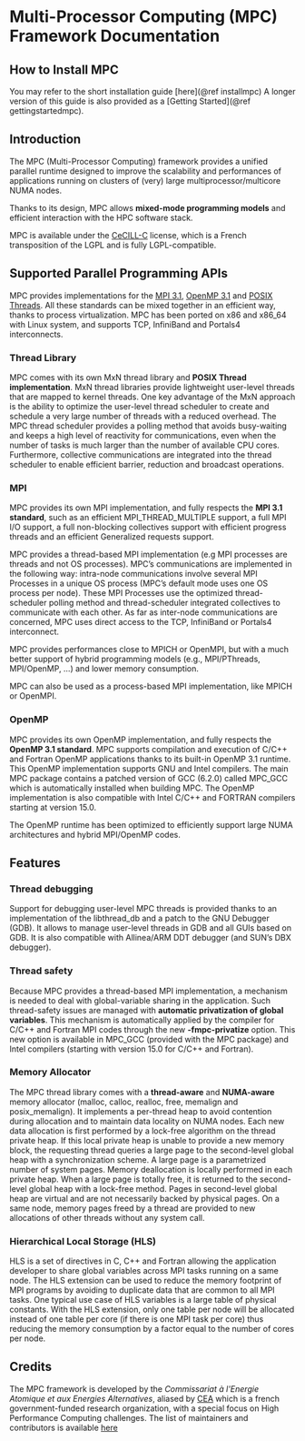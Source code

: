 Multi-Processor Computing (MPC) Framework Documentation
=======================================================

How to Install MPC
------------------

You may refer to the short installation guide [here](@ref installmpc)
A longer version of this guide is also provided as a [Getting Started](@ref gettingstartedmpc).


Introduction
------------

The MPC (Multi-Processor Computing) framework provides a unified parallel
runtime designed to improve the scalability and performances of applications
running on clusters of (very) large multiprocessor/multicore NUMA nodes.

Thanks to its design, MPC allows **mixed-mode programming models** and efficient
interaction with the HPC software stack.

MPC is available under the [CeCILL-C][CCC_LNK] license, which is a French
transposition of the LGPL and is fully LGPL-compatible.


Supported Parallel Programming APIs
------------

MPC provides implementations for the [MPI 3.1][MPI_LNK], [OpenMP 3.1][OMP_LNK]
and [POSIX Threads][PTH_LNK].  All these standards can be mixed together in an
efficient way, thanks to process virtualization.  MPC has been ported on x86 and
x86_64 with Linux system, and supports TCP, InfiniBand and Portals4
interconnects.

### Thread Library ###

MPC comes with its own MxN thread library and **POSIX Thread implementation**.
MxN thread libraries provide lightweight user-level threads that are mapped to
kernel threads. One key advantage of the MxN approach is the ability to optimize
the user-level thread scheduler to create and schedule a very large number of
threads with a reduced overhead. The MPC thread scheduler provides a polling
method that avoids busy-waiting and keeps a high level of reactivity for
communications, even when the number of tasks is much larger than the number of
available CPU cores. Furthermore, collective communications are integrated into
the thread scheduler to enable efficient barrier, reduction and broadcast
operations.

### MPI ###

MPC provides its own MPI implementation, and fully respects the **MPI 3.1
standard**, such as an efficient MPI_THREAD_MULTIPLE support, a full MPI I/O
support, a full non-blocking collectives support with efficient progress threads 
and an efficient Generalized requests support.

MPC provides a thread-based MPI implementation (e.g MPI processes are threads
and not OS processes).  MPC’s communications are implemented in the following
way: intra-node communications involve several MPI Processes in a unique OS
process (MPC’s default mode uses one OS process per node). These MPI Processes
use the optimized thread-scheduler polling method and thread-scheduler
integrated collectives to communicate with each other. As far as inter-node
communications are concerned, MPC uses direct access to the TCP, InfiniBand or
Portals4 interconnect. 

MPC provides performances close to MPICH or OpenMPI, but with a much better
support of hybrid programming models (e.g., MPI/PThreads, MPI/OpenMP, …) and
lower memory consumption.

MPC can also be used as a process-based MPI implementation, like MPICH or
OpenMPI.


### OpenMP ###

MPC provides its own OpenMP implementation, and fully respects the **OpenMP 3.1
standard**.  MPC supports compilation and execution of C/C++ and Fortran OpenMP
applications thanks to its built-in OpenMP 3.1 runtime. This OpenMP
implementation supports GNU and Intel compilers. The main MPC package contains a
patched version of GCC (6.2.0) called MPC_GCC which is automatically installed
when building MPC. The OpenMP implementation is also compatible with Intel C/C++
and FORTRAN compilers starting at version 15.0. 

The OpenMP runtime has been optimized to efficiently support large NUMA
architectures and hybrid MPI/OpenMP codes.

Features
--------

### Thread debugging ###

Support for debugging user-level MPC threads is provided thanks to an
implementation of the libthread_db and a patch to the GNU Debugger (GDB). It
allows to manage user-level threads in GDB and all GUIs based on GDB. It is also
compatible with Allinea/ARM DDT debugger (and SUN’s DBX debugger).

### Thread safety ###

Because MPC provides a thread-based MPI implementation, a mechanism is needed to
deal with global-variable sharing in the application. Such thread-safety issues
are managed with **automatic privatization of global variables**. This mechanism
is automatically applied by the compiler for C/C++ and Fortran MPI codes through
the new **-fmpc-privatize** option. This new option is available in MPC_GCC
(provided with the MPC package) and Intel compilers (starting with version 15.0
for C/C++ and Fortran).

### Memory Allocator ###

The MPC thread library comes with a **thread-aware** and **NUMA-aware** memory
allocator (malloc, calloc, realloc, free, memalign and posix_memalign). It
implements a per-thread heap to avoid contention during allocation and to
maintain data locality on NUMA nodes. Each new data allocation is first
performed by a lock-free algorithm on the thread private heap. If this local
private heap is unable to provide a new memory block, the requesting thread
queries a large page to the second-level global heap with a synchronization
scheme. A large page is a parametrized number of system pages. Memory
deallocation is locally performed in each private heap. When a large page is
totally free, it is returned to the second-level global heap with a lock-free
method. Pages in second-level global heap are virtual and are not necessarily
backed by physical pages. On a same node, memory pages freed by a thread are
provided to new allocations of other
threads without any system call.

### Hierarchical Local Storage (HLS) ###

HLS is a set of directives in C, C++ and Fortran allowing the application
developer to share global variables across MPI tasks running on a same node. The
HLS extension can be used to reduce the memory footprint of MPI programs by
avoiding to duplicate data that are common to all MPI tasks. One typical use
case of HLS variables is a large table of physical constants. With the HLS
extension, only one table per node will be allocated instead of one table per
core (if there is one MPI task per core) thus reducing the memory consumption by
a factor equal to the number of cores per node.

Credits
-------
The MPC framework is developed by the *Commissariat à l'Energie Atomique et aux
Energies Alternatives*, aliased by [CEA][CEA_LNK] which is a french
government-funded research organization, with a special focus on High
Performance Computing challenges. The list of maintainers and contributors is
available [here][MAINTAINERS_MD]

[CCC_LNK]: http://www.cecill.info/index.en.html "CeCILL-C License"
[PTH_LNK]: http://pubs.opengroup.org/onlinepubs/007904975/basedefs/pthread.h.html "POSIX Threads Standard"
[OMP_LNK]: http://www.openmp.org/mp-documents/OpenMP3.1.pdf "OpenMP 3.1 standard"
[MPI_LNK]: https://www.mpi-forum.org/docs/mpi-3.1/mpi31-report.pdf "MPI 3.1 Standard"
[CEA_LNK]: http://www.cea.fr/english-portal/ "CEA Home Page"

[MAINTAINERS_MD]: ../../../MAINTAINERS
